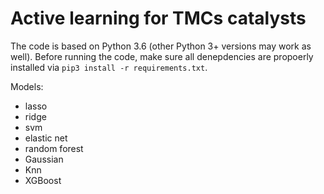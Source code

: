 

# Active learning for TMCs catalysts

The code is based on Python 3.6 (other Python 3+ versions may work as well). Before running the code, make sure all denepdencies are propoerly installed via `pip3 install -r requirements.txt`.

Models: <br>
- lasso
- ridge
- svm
- elastic net
- random forest
- Gaussian
- Knn
- XGBoost



